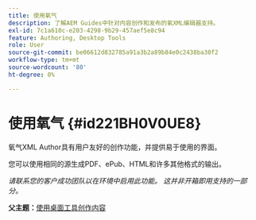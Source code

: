 ```yaml
---
title: 使用氧气
description: 了解AEM Guides中针对内容创作和发布的氧XML编辑器支持。
exl-id: 7c1a610c-e203-4298-9b29-457aef5e8c94
feature: Authoring, Desktop Tools
role: User
source-git-commit: be06612d832785a91a3b2a89b84e0c2438ba30f2
workflow-type: tm+mt
source-wordcount: '80'
ht-degree: 0%

---
```


# 使用氧气 {#id221BH0V0UE8}

氧气XML Author具有用户友好的创作功能，并提供易于使用的界面。

您可以使用相同的源生成PDF、ePub、HTML和许多其他格式的输出。

*请联系您的客户成功团队以在环境中启用此功能。 这并非开箱即用支持的一部分。*

**父主题：**[&#x200B;使用桌面工具创作内容](author-desktop-tools.md)
